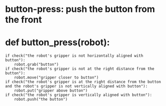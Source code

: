 # button-press: push the button from the front
# def button_press(robot):
    if check("the robot's gripper is not horizontally aligned with button"):
        robot.grab("button")
    if check("the robot's gripper is not at the right distance from the button"):
        robot.move("gripper closer to button")
    if check("the robot's gripper is at the right distance from the button and the robot's gripper is not vertically aligned with button"):
        robot.put("gripper above button")
    if check("the robot's gripper is vertically aligned with button"):
        robot.push("the button")
